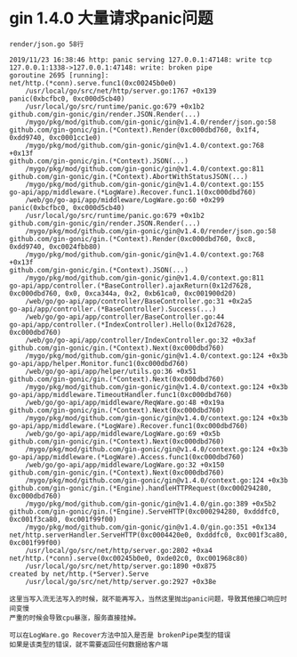 # gin 1.4.0 大量请求panic问题 
    render/json.go 58行
    
    2019/11/23 16:38:46 http: panic serving 127.0.0.1:47148: write tcp 127.0.0.1:1338->127.0.0.1:47148: write: broken pipe
    goroutine 2695 [running]:
    net/http.(*conn).serve.func1(0xc00245b0e0)
    	/usr/local/go/src/net/http/server.go:1767 +0x139
    panic(0xbcfbc0, 0xc000d5cb40)
    	/usr/local/go/src/runtime/panic.go:679 +0x1b2
    github.com/gin-gonic/gin/render.JSON.Render(...)
    	/mygo/pkg/mod/github.com/gin-gonic/gin@v1.4.0/render/json.go:58
    github.com/gin-gonic/gin.(*Context).Render(0xc000dbd760, 0x1f4, 0xdd9740, 0xc0001cc1e0)
    	/mygo/pkg/mod/github.com/gin-gonic/gin@v1.4.0/context.go:768 +0x13f
    github.com/gin-gonic/gin.(*Context).JSON(...)
    	/mygo/pkg/mod/github.com/gin-gonic/gin@v1.4.0/context.go:811
    github.com/gin-gonic/gin.(*Context).AbortWithStatusJSON(...)
    	/mygo/pkg/mod/github.com/gin-gonic/gin@v1.4.0/context.go:155
    go-api/app/middleware.(*LogWare).Recover.func1.1(0xc000dbd760)
    	/web/go/go-api/app/middleware/LogWare.go:60 +0x299
    panic(0xbcfbc0, 0xc000d5cb40)
    	/usr/local/go/src/runtime/panic.go:679 +0x1b2
    github.com/gin-gonic/gin/render.JSON.Render(...)
    	/mygo/pkg/mod/github.com/gin-gonic/gin@v1.4.0/render/json.go:58
    github.com/gin-gonic/gin.(*Context).Render(0xc000dbd760, 0xc8, 0xdd9740, 0xc0024fbb80)
    	/mygo/pkg/mod/github.com/gin-gonic/gin@v1.4.0/context.go:768 +0x13f
    github.com/gin-gonic/gin.(*Context).JSON(...)
    	/mygo/pkg/mod/github.com/gin-gonic/gin@v1.4.0/context.go:811
    go-api/app/controller.(*BaseController).ajaxReturn(0x12d7628, 0xc000dbd760, 0x0, 0xca344a, 0x2, 0xb61ca0, 0xc001900d20)
    	/web/go/go-api/app/controller/BaseController.go:31 +0x2a5
    go-api/app/controller.(*BaseController).Success(...)
    	/web/go/go-api/app/controller/BaseController.go:44
    go-api/app/controller.(*IndexController).Hello(0x12d7628, 0xc000dbd760)
    	/web/go/go-api/app/controller/IndexController.go:32 +0x3af
    github.com/gin-gonic/gin.(*Context).Next(0xc000dbd760)
    	/mygo/pkg/mod/github.com/gin-gonic/gin@v1.4.0/context.go:124 +0x3b
    go-api/app/helper.Monitor.func1(0xc000dbd760)
    	/web/go/go-api/app/helper/utils.go:36 +0x51
    github.com/gin-gonic/gin.(*Context).Next(0xc000dbd760)
    	/mygo/pkg/mod/github.com/gin-gonic/gin@v1.4.0/context.go:124 +0x3b
    go-api/app/middleware.TimeoutHandler.func1(0xc000dbd760)
    	/web/go/go-api/app/middleware/ReqWare.go:48 +0x19a
    github.com/gin-gonic/gin.(*Context).Next(0xc000dbd760)
    	/mygo/pkg/mod/github.com/gin-gonic/gin@v1.4.0/context.go:124 +0x3b
    go-api/app/middleware.(*LogWare).Recover.func1(0xc000dbd760)
    	/web/go/go-api/app/middleware/LogWare.go:69 +0x5b
    github.com/gin-gonic/gin.(*Context).Next(0xc000dbd760)
    	/mygo/pkg/mod/github.com/gin-gonic/gin@v1.4.0/context.go:124 +0x3b
    go-api/app/middleware.(*LogWare).Access.func1(0xc000dbd760)
    	/web/go/go-api/app/middleware/LogWare.go:32 +0x150
    github.com/gin-gonic/gin.(*Context).Next(0xc000dbd760)
    	/mygo/pkg/mod/github.com/gin-gonic/gin@v1.4.0/context.go:124 +0x3b
    github.com/gin-gonic/gin.(*Engine).handleHTTPRequest(0xc000294280, 0xc000dbd760)
    	/mygo/pkg/mod/github.com/gin-gonic/gin@v1.4.0/gin.go:389 +0x5b2
    github.com/gin-gonic/gin.(*Engine).ServeHTTP(0xc000294280, 0xdddfc0, 0xc001f3ca80, 0xc001f99f00)
    	/mygo/pkg/mod/github.com/gin-gonic/gin@v1.4.0/gin.go:351 +0x134
    net/http.serverHandler.ServeHTTP(0xc0004420e0, 0xdddfc0, 0xc001f3ca80, 0xc001f99f00)
    	/usr/local/go/src/net/http/server.go:2802 +0xa4
    net/http.(*conn).serve(0xc00245b0e0, 0xde02c0, 0xc001968c80)
    	/usr/local/go/src/net/http/server.go:1890 +0x875
    created by net/http.(*Server).Serve
    	/usr/local/go/src/net/http/server.go:2927 +0x38e
    
    这里当写入流无法写入的时候，就不能再写入，当然这里抛出panic问题，导致其他接口响应时间变慢
    严重的时候会导致cpu暴涨，服务直接挂掉。
    
    可以在LogWare.go Recover方法中加入是否是 brokenPipe类型的错误
    如果是该类型的错误，就不需要返回任何数据给客户端